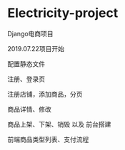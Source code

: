 # Electricity-project
Django电商项目

2019.07.22项目开始

配置静态文件

注册、登录页

注册店铺，添加商品，分页


商品详情、修改

商品上架、下架、销毁  以及 前台搭建


前端商品类型列表、支付流程

